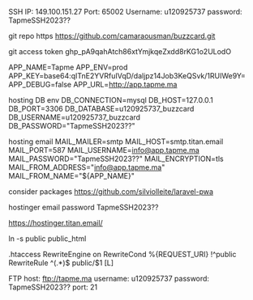 SSH
IP: 149.100.151.27
Port: 65002
Username: u120925737
password: TapmeSSH2023??

git repo https
https://github.com/camaraousman/buzzcard.git

git access token
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

APP_NAME=Tapme
APP_ENV=prod
APP_KEY=base64:qITnE2YVRfuIVqD/daljpz14Job3KeQSvk/1RUIWe9Y=
APP_DEBUG=false
APP_URL=http://app.tapme.ma

hosting DB env
DB_CONNECTION=mysql
DB_HOST=127.0.0.1
DB_PORT=3306
DB_DATABASE=u120925737_buzzcard
DB_USERNAME=u120925737_buzzcard
DB_PASSWORD="TapmeSSH2023??"

hosting email
MAIL_MAILER=smtp
MAIL_HOST=smtp.titan.email
MAIL_PORT=587
MAIL_USERNAME=info@app.tapme.ma
MAIL_PASSWORD="TapmeSSH2023??"
MAIL_ENCRYPTION=tls
MAIL_FROM_ADDRESS="info@app.tapme.ma"
MAIL_FROM_NAME="${APP_NAME}"


consider packages
https://github.com/silviolleite/laravel-pwa



hostinger email password
TapmeSSH2023??

https://hostinger.titan.email/

ln -s public public_html

.htaccess
<IfModule mod_rewrite.c>
RewriteEngine on
RewriteCond %{REQUEST_URI} !^public
RewriteRule ^(.*)$ public/$1 [L]
</IfModule>

FTP
host: ftp://tapme.ma
username: u120925737
password: TapmeSSH2023??
port: 21
